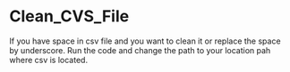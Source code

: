 # Clean_CVS_File
If you have space in csv file and you want to clean it or replace the space by underscore. 
Run the code and change the path to your location pah where csv is located. 

